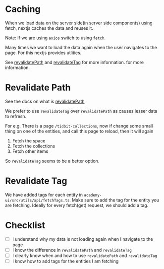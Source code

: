 # Caching
When we load data on the server side(in server side components) using fetch, nextjs caches the data and reuses it. 

Note: If we are using `axios` switch to using `fetch`.

Many times we want to load the data again when the user navigates to the page. For this nextjs provides utlities. 

See [revalidatePath](https://nextjs.org/docs/app/api-reference/functions/revalidatePath) and [revalidateTag](https://nextjs.org/docs/app/api-reference/functions/revalidateTag) for more information.
for more information.

# Revalidate Path
See the docs on what is [revalidatePath](https://nextjs.org/docs/app/api-reference/functions/revalidatePath)

We prefer to use `revalidateTag` over `revalidatePath` as causes lesser data to refresh.

For e.g.
There is a page `/tidbit-collections`, now if change some small thing on one of the entities, and call this page to 
reload, then it will again
1) Fetch the space
2) Fetch the collections
3) Fetch other items

So `revalidateTag` seems to be a better option.

# Revalidate Tag
We have added tags for each entity in `academy-ui/src/utils/api/fetchTags.ts`. Make sure to add the tag for the 
entity you are fetching. Ideally for every fetch(get) request, we should add a tag.


# Checklist
- [ ] I understand why my data is not loading again when I navigate to the page
- [ ] I know the difference in `revalidatePath` and `revalidateTag`
- [ ] I clearly know when and how to use `revalidatePath` and `revalidateTag`
- [ ] I know how to add tags for the entities I am fetching
